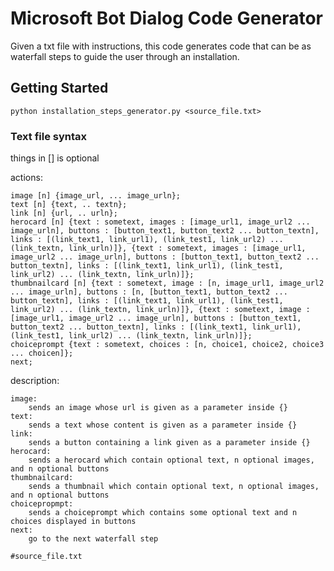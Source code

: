 # Microsoft Bot Dialog Code Generator

Given a txt file with instructions, this code generates code that can be as waterfall steps to guide the user through an installation.

## Getting Started

```
python installation_steps_generator.py <source_file.txt>
```

### Text file syntax
things in [] is optional

actions:

    image [n] {image_url, ... image_urln};
    text [n] {text, .. textn};   
    link [n] {url, .. urln};    
    herocard [n] {text : sometext, images : [image_url1, image_url2 ... image_urln], buttons : [button_text1, button_text2 ... button_textn], links : [(link_text1, link_url1), (link_test1, link_url2) ... (link_textn, link_urln)]}, {text : sometext, images : [image_url1, image_url2 ... image_urln], buttons : [button_text1, button_text2 ... button_textn], links : [(link_text1, link_url1), (link_test1, link_url2) ... (link_textn, link_urln)]};    
    thumbnailcard [n] {text : sometext, image : [n, image_url1, image_url2 ... image_urln], buttons : [n, [button_text1, button_text2 ... button_textn], links : [(link_text1, link_url1), (link_test1, link_url2) ... (link_textn, link_urln)]}, {text : sometext, image : [image_url1, image_url2 ... image_urln], buttons : [button_text1, button_text2 ... button_textn], links : [(link_text1, link_url1), (link_test1, link_url2) ... (link_textn, link_urln)]};  
    choiceprompt {text : sometext, choices : [n, choice1, choice2, choice3 ... choicen]};   
    next;

description:

    image:
        sends an image whose url is given as a parameter inside {}
    text:
        sends a text whose content is given as a parameter inside {}
    link:
        sends a button containing a link given as a parameter inside {}
    herocard:
        sends a herocard which contain optional text, n optional images, and n optional buttons
    thumbnailcard:
        sends a thumbnail which contain optional text, n optional images, and n optional buttons
    choicepropmpt:
        sends a choiceprompt which contains some optional text and n choices displayed in buttons
    next:
        go to the next waterfall step



```
#source_file.txt

```
